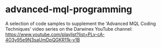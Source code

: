 # advanced-mql-programming
A selection of code samples to supplement the 'Advanced MQL Coding Techniques' video series on the Darwinex YouTube channel:
https://www.youtube.com/playlist?list=PLv-cA-4O3y95e9N3saUmDpQGKR11k-v1B

